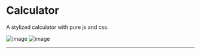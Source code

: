 #  Calculator
 A stylized calculator with pure js and css.

![image](https://github.com/15Math/Calculator/assets/125575617/f55dbc91-6d69-49f9-9b30-bb75630dca1d)
![image](https://github.com/15Math/Calculator/assets/125575617/2fe5d831-d0ba-4494-8fc3-b68c603d708b)
<hr/>
